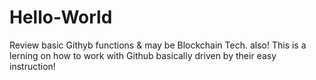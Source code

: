# Hello-World
Review basic Githyb functions &amp; may be Blockchain Tech. also!
This is a lerning on how to work with Github basically driven by their easy instruction!
